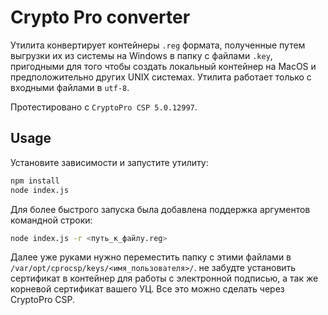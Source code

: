 # Crypto Pro converter

Утилита конвертирует контейнеры `.reg` формата, полученные путем выгрузки их из системы на Windows в папку с файлами `.key`, пригодными для того чтобы создать локальный контейнер на MacOS и предположительно других UNIX системах. Утилита работает только с входными файлами в `utf-8`.

Протестировано с `CryptoPro CSP 5.0.12997`.

## Usage

Установите зависимости и запустите утилиту:

```bash
npm install
node index.js
```

Для более быстрого запуска была добавлена поддержка аргументов командной строки:

```bash
node index.js -r <путь_к_файлу.reg>
```

Далее уже руками нужно переместить папку с этими файлами в `/var/opt/cprocsp/keys/<имя_пользователя>/`. не забудте установить сертификат в контейнер для работы с электронной подписью, а так же корневой сертификат вашего УЦ. Все это можно сделать через CryptoPro CSP.
